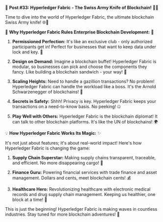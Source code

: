 🚀 **Post #33: Hyperledger Fabric - The Swiss Army Knife of Blockchain!** 🔪🔧

Time to dive into the world of Hyperledger Fabric, the ultimate blockchain Swiss Army knife! 🌐👷

🌟 **Why Hyperledger Fabric Rules Enterprise Blockchain Development:** 💼

1. **Permissioned Perfection:** It's like an exclusive club - only authorized participants get in! Perfect for businesses that want to keep data under lock and key. 🔐

2. **Design on Demand:** Imagine a blockchain buffet! Hyperledger Fabric is modular, so businesses can pick and choose the components they fancy. Like building a blockchain sandwich - your way! 🥪

3. **Scaling Heights:** Need to handle a gazillion transactions? No problem! Hyperledger Fabric can handle the workload like a boss. It's the Arnold Schwarzenegger of blockchains! 💪

4. **Secrets in Safety:** Shhh! Privacy is key. Hyperledger Fabric keeps your transactions on a need-to-know basis. No peeking! 🤐

5. **Play Well with Others:** Hyperledger Fabric is the blockchain diplomat! It can talk to other blockchain platforms. It's like the UN of blockchains! 🌍

💡 **How Hyperledger Fabric Works Its Magic:** ✨

It's not just about features; it's about real-world impact! Here's how Hyperledger Fabric is changing the game:

1. **Supply Chain Superstar:** Making supply chains transparent, traceable, and efficient. No more disappearing cargo! 🚢

2. **Finance Guru:** Powering financial services with trade finance and asset management. Dollars and cents, meet blockchain cents! 💰

3. **Healthcare Hero:** Revolutionizing healthcare with electronic medical records and drug supply chain management. Keeping us healthier, one block at a time! 💉

This is just the beginning! Hyperledger Fabric is making waves in countless industries. Stay tuned for more blockchain adventures! 🌊
